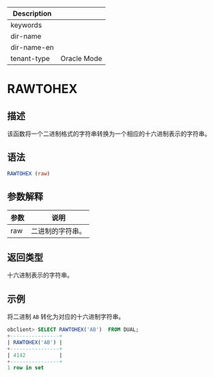 | Description   |                 |
|---------------|-----------------|
| keywords      |                 |
| dir-name      |                 |
| dir-name-en   |                 |
| tenant-type   | Oracle Mode     |

# RAWTOHEX

## 描述

该函数将一个二进制格式的字符串转换为一个相应的十六进制表示的字符串。

## 语法

```sql
RAWTOHEX (raw)
```

## 参数解释

| 参数  |    说明    |
|-----|----------|
| raw | 二进制的字符串。 |

## 返回类型

十六进制表示的字符串。

## 示例

将二进制 `AB` 转化为对应的十六进制字符串。

```sql
obclient> SELECT RAWTOHEX('AB')  FROM DUAL;
+----------------+
| RAWTOHEX('AB') |
+----------------+
| 4142           |
+----------------+
1 row in set
```
